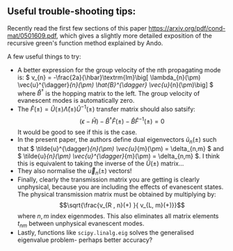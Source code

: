 ## Useful trouble-shooting tips:

Recently read the first few sections of this paper https://arxiv.org/pdf/cond-mat/0501609.pdf, which gives a slightly more detailed exposition of the recursive green's function method explained by Ando.

A few useful things to try:
* A better expression for the group velocity of the nth propagating mode is: 
$ v_{n} = -\frac{2a}{\hbar}\textrm{Im}\big[ \lambda_{n}(\pm) \vec{u}^{\dagger}_{n}(\pm) \hat{B}^{\dagger} \vec{u}_{n}(\pm)\big] $ 
where $\hat{B}^{\dagger}$ is the hopping matrix to the left. The group velocity of evanescent modes is automatically zero.
* The $\hat{F}(\pm) = \hat{U}(\pm) \hat{\Lambda} (\pm) \hat{U}^{-1}(\pm)$ transfer matrix should also satsify:
$$ (\epsilon - \hat{H}) -\hat{B}^{\dagger}\hat{F}(\pm) -\hat{B}\hat{F}^{-1}(\pm) = 0$$
It would be good to see if this is the case.
* In the present paper, the authors define dual eigenvectors $\tilde{u}_{n}(\pm)$ such that $ \tilde{u}^{\dagger}_{n}(\pm) \vec{u}_{m}(\pm) = \delta_{n,m} $ and $  \tilde{u}_{n}(\pm) \vec{u}^{\dagger}_{m}(\pm) = \delta_{n,m} $. I think this is equivalent to taking the inverse of the $\hat{U}(\pm)$ matrix...
* They also normalise the $\vec{u}_{n}(\pm)$ vectors!
* Finally, clearly the transmission matrix you are getting is clearly unphysical, because you are including the effects of evanescent states. The physical transmission matrix must be obtained by multiplying by:
$$\sqrt{\frac{v_{R , n}(+) }{ v_{L, m}(+)}}$$
where $n , m$ index eigenmodes. This also eliminates all matrix elements $t_{nm}$ between unphysical evanescent modes. 
* Lastly, functions like `scipy.linalg.eig` solves the generalised eigenvalue problem- perhaps better accuracy?